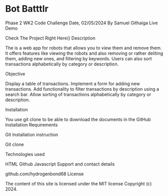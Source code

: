 # Bot Batttlr
Phase 2 WK2 Code Challenge Date, 02/05/2024 By Samuel Githaiga Live Demo

Check The Project Right Here() Description

The  is a web app for robots that allows you to view them and remove them. It offers features like viewing the robots and also removing or rather deliting them, adding new ones, and filtering by keywords. Users can also sort transactions alphabetically by category or description.

Objective

Display a table of transactions.
Implement a form for adding new transactions.
Add functionality to filter transactions by description using a search bar.
Allow sorting of transactions alphabetically by category or description.

Installation

You use git clone to be able to download the documents in the GitHub Installation Requirements

Git Installation instruction

Git clone 

Technologies used

HTML Github Javascript Support and contact details

github.com/hydrogenbond68 License

The content of this site is licensed under the MIT license Copyright (c) 2024.
